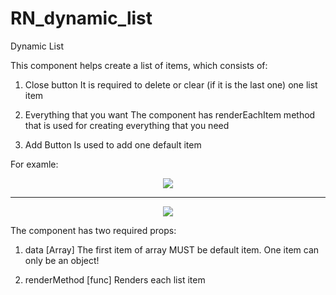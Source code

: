 # RN_dynamic_list
Dynamic List

This component helps create a list of items, which consists of:
1. Close button
    It is required to delete or clear (if it is the last one) one list item

2. Everything that you want
    The component has renderEachItem method that is used for creating everything that you need

3. Add Button
    Is used to add one default item  


For examle:

<p align="center">
    <img src="https://user-images.githubusercontent.com/18067700/43197865-472ad786-9015-11e8-8823-5f670c6d399a.jpg" >
</p>

---------------------------------------------
<p align="center">
    <img src="https://user-images.githubusercontent.com/18067700/43200296-c7880662-901d-11e8-96c8-d11fc0da7175.jpg" >
</p>

The component has two required props:
1. data [Array]
    The first item of array MUST be default item. 
    One item can only be an object!

2. renderMethod [func]
    Renders each list item
